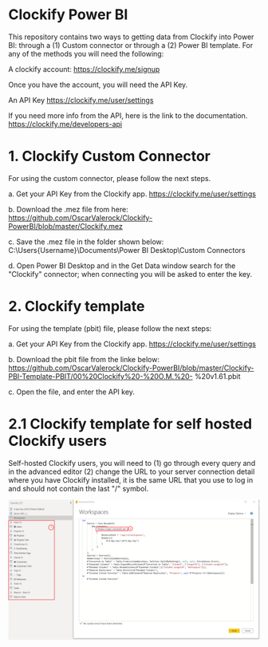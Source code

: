# Clockify Power BI

This repository contains two ways to getting data from Clockify into Power BI: through a (1) Custom connector or through a (2) Power BI template. For any of the methods you will need the following:

A clockify account:
https://clockify.me/signup

Once you have the account, you will need the API Key.

An API Key
https://clockify.me/user/settings

If you need more info from the API, here is the link to the documentation.
https://clockify.me/developers-api

# 1. Clockify Custom Connector

For using the custom connector, please follow the next steps.

a. Get your API Key from the Clockify app. https://clockify.me/user/settings

b. Download the .mez file from here:
   https://github.com/OscarValerock/Clockify-PowerBI/blob/master/Clockify.mez

c. Save the .mez file in the folder shown below:
   C:\Users\{Username}\Documents\Power BI Desktop\Custom Connectors
   
d. Open Power BI Desktop and in the Get Data window search for the "Clockify" connector; when connecting you will be asked to enter the key.

# 2. Clockify template

For using the template (pbit) file, please follow the next steps:

a. Get your API Key from the Clockify app. https://clockify.me/user/settings

b. Download the pbit file from the linke below:
   https://github.com/OscarValerock/Clockify-PowerBI/blob/master/Clockify-PBI-Template-PBIT/00%20Clockify%20-%20O.M.%20-      %20v1.61.pbit

c. Open the file, and enter the API key.

# 2.1 Clockify template for self hosted Clockify users

Self-hosted Clockify users, you will need to (1) go through every query and in the advanced editor (2) change the URL to your server connection detail where you have Clockify installed, it is the same URL that you use to log in and should not contain the last "/" symbol.

![](ReadMeImages/Self%20hosted%20users.png)

